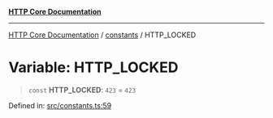 [**HTTP Core Documentation**](../../README.md)

***

[HTTP Core Documentation](../../README.md) / [constants](../README.md) / HTTP\_LOCKED

# Variable: HTTP\_LOCKED

> `const` **HTTP\_LOCKED**: `423` = `423`

Defined in: [src/constants.ts:59](https://github.com/stonemjs/http-core/blob/38177eda1505fdb30323b11ec31ef2a0f0840267/src/constants.ts#L59)
